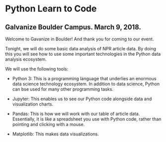 # Python Learn to Code

## Galvanize Boulder Campus. March 9, 2018.

Welcome to Gavanize in Boulder! And thank you for coming to our event.

Tonight, we will do some basic data analysis of NPR article data. By doing this you will see how to use some important technologies in the Python data analysis ecosystem.

We will use the following tools:

+ Python 3: This is a programming language that underlies an enormous data science technology ecosystem. In addition to data science, Python can bse used for many other programming tasks. 

+ Jupyter: This enables us to see our Python code alongside data and visualization charts.

+ Pandas: This is how we will work with our table of article data. Essentially, it is like a spreadsheet you use with Python code, rather than pointing and clicking with a mouse.

+ Matplotlib: This makes data visualizations.
